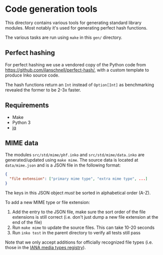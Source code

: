 # Code generation tools

This directory contains various tools for generating standard library modules.
Most notably it's used for generating perfect hash functions.

The various tasks are run using `make` in this `gen/` directory.

## Perfect hashing

For perfect hashing we use a vendored copy of the Python code from
<https://github.com/ilanschnell/perfect-hash/>, with a custom template to
produce Inko source code.

The hash functions return an `Int` instead of `Option[Int]` as benchmarking
revealed the former to be 2-3x faster.

## Requirements

- Make
- Python 3
- [jq](https://jqlang.org/)

## MIME data

The modules `src/std/mime/phf.inko` and `src/std/mime/data.inko` are
generated/updated using `make mime`. The source data is located at
`data/mime.json` and is a JSON file in the following format:

```json
{
  "file extension": ["primary mime type", "extra mime type", ...]
}
```

The keys in this JSON object _must_ be sorted in alphabetical order (A-Z).

To add a new MIME type or file extension:

1. Add the entry to the JSON file, make sure the sort order of the file
   extensions is still correct (i.e. don't just dump a new file extension at the
   end of the file)
1. Run `make mime` to update the source files. This can take 10-20 seconds
1. Run `inko test` in the parent directory to verify all tests still pass

Note that we only accept additions for officially recognized file types (i.e.
those in the [IANA media types
registry](https://www.iana.org/assignments/media-types/media-types.xhtml)).
